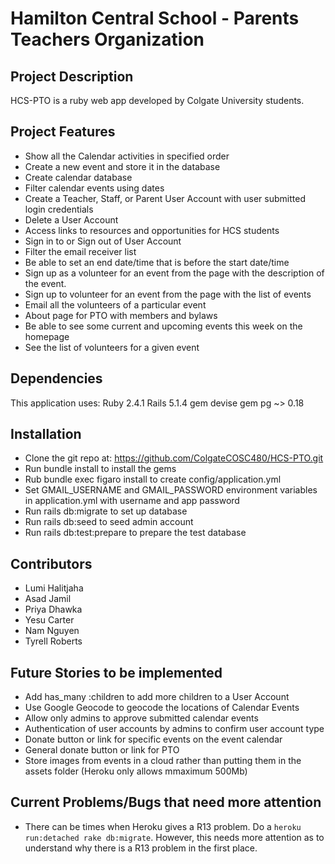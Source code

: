 # Hamilton Central School - Parents Teachers Organization

## Project Description

HCS-PTO is a ruby web app developed by Colgate University students.

## Project Features

* Show all the Calendar activities in specified order
* Create a new event and store it in the database
* Create calendar database
* Filter calendar events using dates
* Create a Teacher, Staff, or Parent User Account with user submitted login credentials
* Delete a User Account
* Access links to resources and opportunities for HCS students
* Sign in to or Sign out of User Account
* Filter the email receiver list
* Be able to set an end date/time that is before the start date/time
* Sign up as a volunteer for an event from the page with the description of the event.
* Sign up to volunteer for an event from the page with the list of events
* Email all the volunteers of a particular event
* About page for PTO with members and bylaws
* Be able to see some current and upcoming events this week on the homepage
* See the list of volunteers for a given event

## Dependencies

This application uses:
Ruby 2.4.1
Rails 5.1.4
gem devise
gem pg  ~> 0.18

## Installation

* Clone the git repo at: https://github.com/ColgateCOSC480/HCS-PTO.git
* Run bundle install to install the gems
* Rub bundle exec figaro install to create config/application.yml
* Set GMAIL_USERNAME and GMAIL_PASSWORD environment variables in application.yml with username and app password 
* Run rails db:migrate to set up database
* Run rails db:seed to seed admin account
* Run rails db:test:prepare to prepare the test database

## Contributors

* Lumi Halitjaha
* Asad Jamil
* Priya Dhawka
* Yesu Carter
* Nam Nguyen
* Tyrell Roberts

## Future Stories to be implemented
* Add has_many :children to add more children to a User Account
* Use Google Geocode to geocode the locations of Calendar Events
* Allow only admins to approve submitted calendar events
* Authentication of user accounts by admins to confirm user account type
* Donate button or link for specific events on the event calendar
* General donate button or link for PTO
* Store images from events in a cloud rather than putting them in the assets folder (Heroku only allows mmaximum 500Mb)

## Current Problems/Bugs that need more attention
* There can be times when Heroku gives a R13 problem. Do a ```heroku run:detached rake db:migrate```. However, this needs more attention as to understand why there is a R13 problem in the first place.
